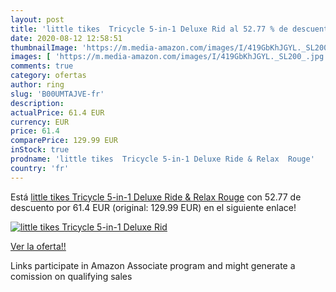 ```yaml
---
layout: post
title: 'little tikes  Tricycle 5-in-1 Deluxe Rid al 52.77 % de descuento'
date: 2020-08-12 12:58:51
thumbnailImage: 'https://m.media-amazon.com/images/I/419GbKhJGYL._SL200_.jpg'
images: [ 'https://m.media-amazon.com/images/I/419GbKhJGYL._SL200_.jpg' ]
comments: true
category: ofertas
author: ring
slug: 'B00UMTAJVE-fr'
description:
actualPrice: 61.4 EUR
currency: EUR
price: 61.4
comparePrice: 129.99 EUR
inStock: true
prodname: 'little tikes  Tricycle 5-in-1 Deluxe Ride & Relax  Rouge'
country: 'fr'
---
```


Está [little tikes  Tricycle 5-in-1 Deluxe Ride & Relax  Rouge](https://www.amazon.fr/dp/B00UMTAJVE/?tag=tolees0d-21) con 52.77 de descuento por 61.4 EUR (original: 129.99 EUR) en el siguiente enlace!

[![little tikes  Tricycle 5-in-1 Deluxe Rid](https://m.media-amazon.com/images/I/419GbKhJGYL._SL200_.jpg)](https://www.amazon.fr/dp/B00UMTAJVE/?tag=tolees0d-21)

[Ver la oferta!!](https://www.amazon.fr/dp/B00UMTAJVE/?tag=tolees0d-21)

Links participate in Amazon Associate program and might generate a comission on qualifying sales



